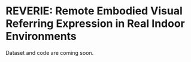 # REVERIE: Remote Embodied Visual Referring Expression in Real Indoor Environments
Dataset and code are coming soon.

